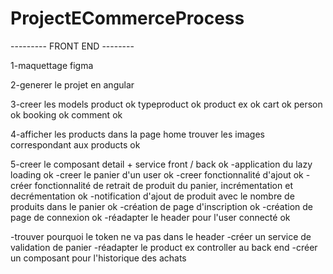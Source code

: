 # ProjectECommerceProcess

--------- FRONT END --------


1-maquettage figma

2-generer le projet en angular

3-creer les models
product ok
typeproduct ok
product ex ok
cart ok
person ok
booking ok
comment ok

4-afficher les products dans la page home
trouver les images correspondant aux products ok

5-creer le composant detail + service front / back ok
-application du lazy loading ok
-creer le panier d'un user ok
-creer fonctionnalité d'ajout ok
-créer fonctionnalité de retrait de produit du panier, incrémentation et decrémentation ok
-notification d'ajout de produit avec le nombre de produits dans le panier ok
-création de page d'inscription ok
-création de page de connexion ok
-réadapter le header pour l'user connecté ok


-trouver pourquoi le token ne va pas dans le header
-créer un service de validation de panier
-réadapter le product ex controller au back end
-créer un composant pour l'historique des achats